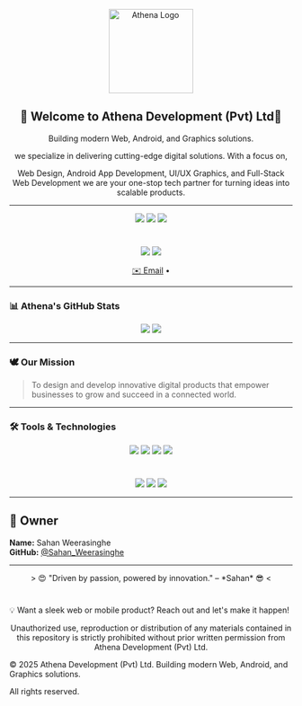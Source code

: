 <p align="center">
  <img src="https://avatars.githubusercontent.com/u/206496610?s=400&u=c090b67c39dbc7bd13241c8686b4a07766f8b593&v=4" width="150" alt="Athena Logo"/>
</p>

<h2 align="center">👋 Welcome to Athena Development (Pvt) Ltd🙏 </h2>
<p align="center">
  Building modern Web, Android, and Graphics solutions.
 </p>
 <p align="center">
  we specialize in delivering cutting-edge digital solutions.
  With a focus on,
</p>
<p align="center">
 Web Design, Android App Development, UI/UX Graphics, and Full-Stack Web Development we are your one-stop tech partner for turning ideas into scalable products.
</p>

---

<p align="center">
  <img src="https://img.shields.io/badge/Web%20Development-Expert-brightgreen?style=for-the-badge" />
  <img src="https://img.shields.io/badge/Android%20Apps-Creative-blue?style=for-the-badge" />
  <img src="https://img.shields.io/badge/Graphic%20Design-Professional-yellow?style=for-the-badge" />
  </p>
<p style="margin-top: 40px;">
  <div align="center">
  <img src="https://img.shields.io/badge/Photoshop-31A8FF?logo=adobe-photoshop&logoColor=cyan&style=for-the-badge" />
  <img src="https://img.shields.io/badge/Illustrator-FF9A00?logo=adobe-illustrator&logoColor=cyan&style=for-the-badge" />
    </div>
</p>

<p align="center">
  <a href="mailto:athenadevloper@gmail.com">✉️ Email</a> •
</p>

---

### 📊 Athena's GitHub Stats
<p align="center">
  <img src="https://github-readme-stats.vercel.app/api?username=Athenadevelopers&show_icons=true&theme=tokyonight&hide_border=true" />
  <img src="https://github-readme-stats.vercel.app/api/top-langs/?username=Athenadevelopers&layout=compact&theme=tokyonight&hide_border=true" />
</p>

---

### 🕊️ Our Mission
> To design and develop innovative digital products that empower businesses to grow and succeed in a connected world.

---

### 🛠️ Tools & Technologies

<p align="center">
  <img src="https://img.shields.io/badge/HTML5-E34F26?logo=html5&logoColor=white&style=for-the-badge" />
  <img src="https://img.shields.io/badge/CSS3-1572B6?logo=css3&logoColor=white&style=for-the-badge" />
  <img src="https://img.shields.io/badge/JavaScript-F7DF1E?logo=javascript&logoColor=black&style=for-the-badge" />
  <img src="https://img.shields.io/badge/React-61DAFB?logo=react&logoColor=black&style=for-the-badge" />
  <p style="margin-top: 40px;">
  <div align="center">
  <img src="https://img.shields.io/badge/Kotlin-0095D5?logo=kotlin&logoColor=white&style=for-the-badge" />
  <img src="https://img.shields.io/badge/Android_Studio-3DDC84?logo=android-studio&logoColor=white&style=for-the-badge" />
  <img src="https://img.shields.io/badge/Firebase-ffcb2f?logo=firebase&logoColor=white" />
    </div>
</p>

---

## 👤 Owner

**Name:** Sahan Weerasinghe  
**GitHub:** [@Sahan_Weerasinghe](https://github.com/SahaN_Weerasinghe)

---
<p align="center">
> 😍 "Driven by passion, powered by innovation." – *Sahan* 😎 <
 </p> 

<p align="center">
  <p style="margin-top: 40px;">
💡 Want a sleek web or mobile product? Reach out and let's make it happen!
    </p>
</p>

<p align="center">
Unauthorized use, reproduction or distribution of any materials contained in this repository is strictly prohibited without prior written permission from Athena Development (Pvt) Ltd.
</p>



© 2025 Athena Development (Pvt) Ltd.
Building modern Web, Android, and Graphics solutions.

All rights reserved.
